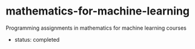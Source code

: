# mathematics-for-machine-learning
Programming assignments  in mathematics for machine learning courses
- status: completed
